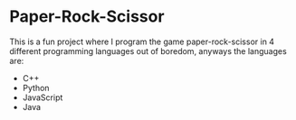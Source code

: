 # Paper-Rock-Scissor

This is a fun project where I program the game paper-rock-scissor in 4 different programming languages out of boredom, anyways the languages are:

- C++
- Python
- JavaScript
- Java
